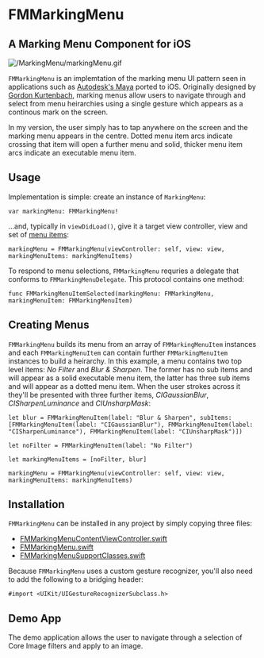# FMMarkingMenu
## A Marking Menu Component for iOS

![/MarkingMenu/markingMenu.gif](/MarkingMenu/markingMenu.gif)

`FMMarkingMenu` is an implemtation of the marking menu UI pattern seen in applications such as [Autodesk's Maya](http://www.autodesk.co.uk/products/maya/overview) ported to iOS. Originally designed by [Gordon Kurtenbach](http://www.autodeskresearch.com/pdf/theses/kurtenbach-phd.pdf), marking menus allow users to navigate through and select from menu heirarchies using a single gesture which appears as a continous mark on the screen. 

In my version, the user simply has to tap anywhere on the screen and the marking menu appears in the centre. Dotted menu item arcs indicate crossing that item will open a further menu and solid, thicker menu item arcs indicate an executable menu item.

## Usage

Implementation is simple: create an instance of `MarkingMenu`:

```
var markingMenu: FMMarkingMenu!
```

...and, typically in `viewDidLoad()`, give it a target view controller, view and set of [menu items](https://github.com/FlexMonkey/MarkingMenu/blob/master/README.md#creating-menus):

```
markingMenu = FMMarkingMenu(viewController: self, view: view, markingMenuItems: markingMenuItems)
```

To respond to menu selections, `FMMarkingMenu` requries a delegate that conforms to `FMMarkingMenuDelegate`. This protocol contains one method:

```
func FMMarkingMenuItemSelected(markingMenu: FMMarkingMenu, markingMenuItem: FMMarkingMenuItem)
```

## Creating Menus

`FMMarkingMenu` builds its menu from an array of `FMMarkingMenuItem` instances and each `FMMarkingMenuItem` can contain further `FMMarkingMenuItem` instances to build a heirarchy. In this example, a menu contains two top level items: _No Filter_ and _Blur & Sharpen_. The former has no sub items and will appear as a solid executable menu item, the latter has three sub items and will appear as a dotted menu item. When the user strokes across it they'll be presented with three further items, _CIGaussianBlur_, _CISharpenLuminance_ and _CIUnsharpMask_:

```
let blur = FMMarkingMenuItem(label: "Blur & Sharpen", subItems:[FMMarkingMenuItem(label: "CIGaussianBlur"), FMMarkingMenuItem(label: "CISharpenLuminance"), FMMarkingMenuItem(label: "CIUnsharpMask")])
        
let noFilter = FMMarkingMenuItem(label: "No Filter")
        
let markingMenuItems = [noFilter, blur]
        
markingMenu = FMMarkingMenu(viewController: self, view: view, markingMenuItems: markingMenuItems)
```

## Installation

`FMMarkingMenu` can be installed in any project by simply copying three files:

* [FMMarkingMenuContentViewController.swift](/MarkingMenu/FMMarkingMenuContentViewController.swift)
* [FMMarkingMenu.swift](/MarkingMenu/FMMarkingMenu.swift)
* [FMMarkingMenuSupportClasses.swift](/MarkingMenu/FMMarkingMenuSupportClasses.swift)
 
Because `FMMarkingMenu` uses a custom gesture recognizer, you'll also need to add the following to a bridging header:

```
#import <UIKit/UIGestureRecognizerSubclass.h>
```

## Demo App

The demo application allows the user to navigate through a selection of Core Image filters and apply to an image.

